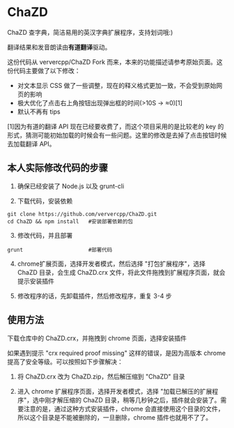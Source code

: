 ChaZD
=====

ChaZD 查字典，简洁易用的英汉字典扩展程序，支持划词哦:)

翻译结果和发音朗读由**有道翻译**驱动。

这份代码从 ververcpp/ChaZD Fork 而来，本来的功能描述请参考原始页面。这份代码主要做了以下修改：

* 对文本显示 CSS 做了一些调整，现在的释义格式更加一致，不会受到原始网页的影响
* 极大优化了点击右上角按钮出现弹出框的时间(>10S -> ≈0)[1]
* 默认不再有 tips

[1]因为有道的翻译 API 现在已经要收费了，而这个项目采用的是比较老的 key 的形式，猜测可能初始加载的时候会有一些问题。这里的修改是去掉了点击按钮时候去加载翻译 API。

本人实际修改代码的步骤
-----------
1. 确保已经安装了 Node.js 以及 grunt-cli

2. 下载代码，安装依赖

```shell
git clone https://github.com/ververcpp/ChaZD.git
cd ChaZD && npm install   #安装部署依赖的包
```

3. 修改代码，并且部署

```shell
grunt                     #部署代码
```

4. chrome扩展页面，选择开发者模式，然后选择 "打包扩展程序"，选择 ChaZD 目录，会生成 ChaZD.crx 文件，将此文件拖拽到扩展程序页面，就会提示安装插件

5. 修改程序的话，先卸载插件，然后修改程序，重复 3-4 步

使用方法
-----------
下载仓库中的 ChaZD.crx，并拖拽到 chrome 页面，选择安装插件

如果遇到提示 "crx required proof missing" 这样的错误，是因为高版本 chrome 提高了安全等级。可以按照如下步骤解决：

1. 将 ChaZD.crx 改为 ChaZD.zip，然后解压缩到 "ChaZD" 目录

2. 进入 chrome 扩展程序页面，选择开发者模式，选择 "加载已解压的扩展程序"，选中刚才解压缩的 ChaZD 目录，稍等几秒钟之后，插件就会安装了。需要注意的是，通过这种方式安装插件，chrome 会直接使用这个目录的文件，所以这个目录是不能被删除的，一旦删除，chrome 插件也就用不了了。
